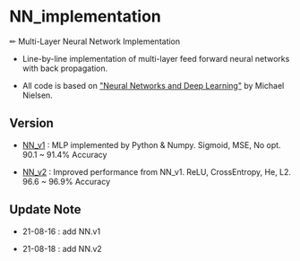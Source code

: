 # NN_implementation

✏ Multi-Layer Neural Network Implementation

- Line-by-line implementation of multi-layer feed forward neural networks with back propagation.

- All code is based on ["Neural Networks and Deep Learning"](https://github.com/mnielsen/neural-networks-and-deep-learning) by Michael Nielsen.

## Version

- [NN_v1](https://github.com/jinhan814/NN_implementation/tree/main/NN_v1) : MLP implemented by Python & Numpy. Sigmoid, MSE, No opt. 90.1 ~ 91.4% Accuracy

- [NN_v2](https://github.com/jinhan814/NN_implementation/tree/main/NN_v2) : Improved performance from NN_v1. ReLU, CrossEntropy, He, L2. 96.6 ~ 96.9% Accuracy

## Update Note

- 21-08-16 : add NN.v1

- 21-08-18 : add NN.v2